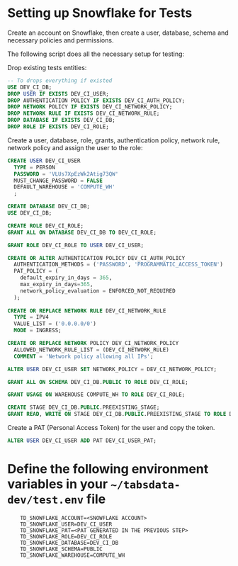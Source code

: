 <!--
Copyright 2025 Tabs Data Inc.
-->

# Setting up Snowflake for Tests

Create an account on Snowflake, then create a user, database, schema and necessary policies and permissions.

The following script does all the necessary setup for testing:

Drop existing tests entities:

```sql
-- To drops everything if existed
USE DEV_CI_DB;
DROP USER IF EXISTS DEV_CI_USER;
DROP AUTHENTICATION POLICY IF EXISTS DEV_CI_AUTH_POLICY;  
DROP NETWORK POLICY IF EXISTS DEV_CI_NETWORK_POLICY;
DROP NETWORK RULE IF EXISTS DEV_CI_NETWORK_RULE;
DROP DATABASE IF EXISTS DEV_CI_DB;
DROP ROLE IF EXISTS DEV_CI_ROLE;
```

Create a user, database, role, grants, authentication policy, network rule, 
network policy and assign the user to the role:

```sql
CREATE USER DEV_CI_USER 
  TYPE = PERSON 
  PASSWORD = 'VLUs7XpEzWk2Atig73QW' 
  MUST_CHANGE_PASSWORD = FALSE
  DEFAULT_WAREHOUSE = 'COMPUTE_WH'  
  ;

CREATE DATABASE DEV_CI_DB;
USE DEV_CI_DB;

CREATE ROLE DEV_CI_ROLE;
GRANT ALL ON DATABASE DEV_CI_DB TO DEV_CI_ROLE;

GRANT ROLE DEV_CI_ROLE TO USER DEV_CI_USER;

CREATE OR ALTER AUTHENTICATION POLICY DEV_CI_AUTH_POLICY
  AUTHENTICATION_METHODS = ('PASSWORD', 'PROGRAMMATIC_ACCESS_TOKEN')
  PAT_POLICY = (
    default_expiry_in_days = 365,
    max_expiry_in_days=365,
    network_policy_evaluation = ENFORCED_NOT_REQUIRED
  );
  
CREATE OR REPLACE NETWORK RULE DEV_CI_NETWORK_RULE
  TYPE = IPV4
  VALUE_LIST = ('0.0.0.0/0')
  MODE = INGRESS;

CREATE OR REPLACE NETWORK POLICY DEV_CI_NETWORK_POLICY
  ALLOWED_NETWORK_RULE_LIST = (DEV_CI_NETWORK_RULE)
  COMMENT = 'Network policy allowing all IPs';

ALTER USER DEV_CI_USER SET NETWORK_POLICY = DEV_CI_NETWORK_POLICY;

GRANT ALL ON SCHEMA DEV_CI_DB.PUBLIC TO ROLE DEV_CI_ROLE;

GRANT USAGE ON WAREHOUSE COMPUTE_WH TO ROLE DEV_CI_ROLE;

CREATE STAGE DEV_CI_DB.PUBLIC.PREEXISTING_STAGE;
GRANT READ, WRITE ON STAGE DEV_CI_DB.PUBLIC.PREEXISTING_STAGE TO ROLE DEV_CI_ROLE;
```

Create a PAT (Personal Access Token) for the user and copy the token.

```sql
ALTER USER DEV_CI_USER ADD PAT DEV_CI_USER_PAT;
```

# Define the following environment variables in your `~/tabsdata-dev/test.env` file

```plaintext
    TD_SNOWFLAKE_ACCOUNT=<SNOWFLAKE ACCOUNT>
    TD_SNOWFLAKE_USER=DEV_CI_USER
    TD_SNOWFLAKE_PAT=<PAT GENERATED IN THE PREVIOUS STEP>
    TD_SNOWFLAKE_ROLE=DEV_CI_ROLE
    TD_SNOWFLAKE_DATABASE=DEV_CI_DB
    TD_SNOWFLAKE_SCHEMA=PUBLIC
    TD_SNOWFLAKE_WAREHOUSE=COMPUTE_WH
```